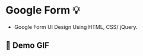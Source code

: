 # Google Form :bulb:  
- Google Form UI Design Using HTML, CSS/ jQuery.

## :camera_flash: Demo GIF
